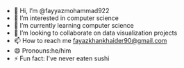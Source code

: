 - 👋 Hi, I’m @fayyazmohammad922
- 👀 I’m interested in computer science
- 🌱 I’m currently learning computer science
- 💞️ I’m looking to collaborate on data visualization projects
- 📫 How to reach me fayazkhankhaider90@gmail.com
- 😄 Pronouns:he/him
- ⚡ Fun fact: I've never eaten sushi

<!---
fayyazmohammad922/fayyazmohammad922 is a ✨ special ✨ repository because its `README.md` (this file) appears on your GitHub profile.
You can click the Preview link to take a look at your changes.
--->
